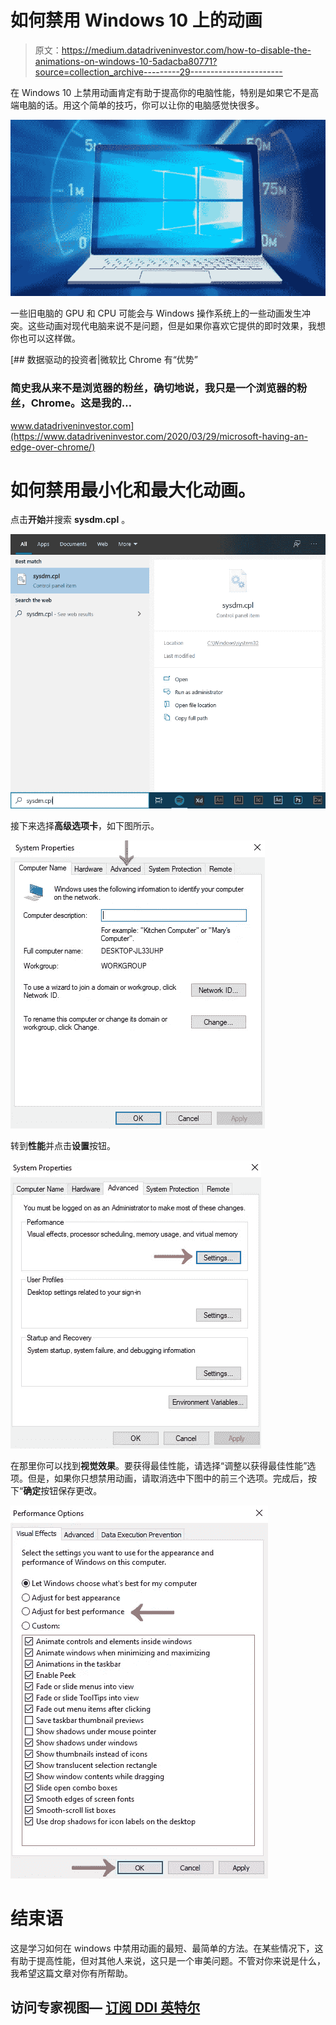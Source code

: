 # 如何禁用 Windows 10 上的动画

> 原文：<https://medium.datadriveninvestor.com/how-to-disable-the-animations-on-windows-10-5adacba80771?source=collection_archive---------29----------------------->

在 Windows 10 上禁用动画肯定有助于提高你的电脑性能，特别是如果它不是高端电脑的话。用这个简单的技巧，你可以让你的电脑感觉快很多。

![](img/71fbb5c0af86a6a3bbe0ac92b44da439.png)

一些旧电脑的 GPU 和 CPU 可能会与 Windows 操作系统上的一些动画发生冲突。这些动画对现代电脑来说不是问题，但是如果你喜欢它提供的即时效果，我想你也可以这样做。

[](https://www.datadriveninvestor.com/2020/03/29/microsoft-having-an-edge-over-chrome/) [## 数据驱动的投资者|微软比 Chrome 有“优势”

### 简史我从来不是浏览器的粉丝，确切地说，我只是一个浏览器的粉丝，Chrome。这是我的…

www.datadriveninvestor.com](https://www.datadriveninvestor.com/2020/03/29/microsoft-having-an-edge-over-chrome/) 

# 如何禁用最小化和最大化动画。

点击**开始**并搜索 **sysdm.cpl** 。

![](img/1714b1405720ad7e28e5295dcad24698.png)

接下来选择**高级选项卡**，如下图所示。

![](img/d300625f47184c2d63d6803c5583fcb8.png)

转到**性能**并点击**设置**按钮。

![](img/c3a8eb9ee3ba3c4e87791a7e5018a0cf.png)

在那里你可以找到**视觉效果**。要获得最佳性能，请选择“调整以获得最佳性能”选项。但是，如果你只想禁用动画，请取消选中下图中的前三个选项。完成后，按下“**确定**按钮保存更改。

![](img/2d112b828dc0e01c594856e66e100d1a.png)

# 结束语

这是学习如何在 windows 中禁用动画的最短、最简单的方法。在某些情况下，这有助于提高性能，但对其他人来说，这只是一个审美问题。不管对你来说是什么，我希望这篇文章对你有所帮助。

## 访问专家视图— [订阅 DDI 英特尔](https://datadriveninvestor.com/ddi-intel)